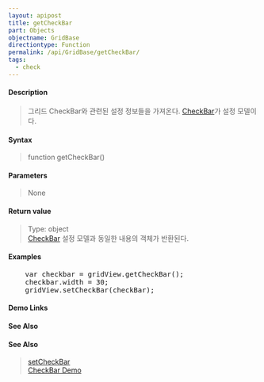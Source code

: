 ```yaml
---
layout: apipost
title: getCheckBar
part: Objects
objectname: GridBase
directiontype: Function
permalink: /api/GridBase/getCheckBar/
tags:
  - check
---
```



#### Description

> 그리드 CheckBar와 관련된 설정 정보들을 가져온다. [CheckBar](/api/types/CheckBar/)가 설정 모델이다.  

#### Syntax

> function getCheckBar()  

#### Parameters

> None  

#### Return value

> Type: object  
> [CheckBar](/api/types/CheckBar/) 설정 모델과 동일한 내용의 객체가 반환된다.  

#### Examples 

<pre class="prettyprint">
    var checkbar = gridView.getCheckBar();
    checkbar.width = 30;
    gridView.setCheckBar(checkBar);
</pre>

#### Demo Links
#### See Also

#### See Also
> [setCheckBar](/api/GridBase/setCheckBar)  
> [CheckBar Demo](http://demo.realgrid.com/Demo/CheckBar)